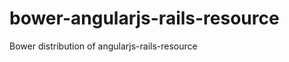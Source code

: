 bower-angularjs-rails-resource
==============================

Bower distribution of angularjs-rails-resource
